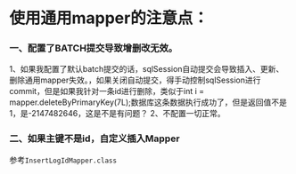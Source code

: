 # 使用通用mapper的注意点：

### 一、配置了BATCH提交导致增删改无效。

1、如果我配置了<setting name="defaultExecutorType" value="BATCH"/>默认batch提交的话，sqlSession自动提交会导致插入、更新、删除通用mapper失效。，如果关闭自动提交，得手动控制sqlSession进行commit，但是如果我针对一条id进行删除，类似于int i = mapper.deleteByPrimaryKey(7L);数据库这条数据执行成功了，但是返回值不是1，是-2147482646，这是不是有问题？
2、不配置<setting name="defaultExecutorType" value="BATCH"/>一切正常。

### 二、如果主键不是id，自定义插入Mapper

参考`InsertLogIdMapper.class`